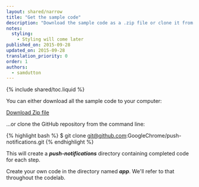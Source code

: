 ```yaml
---
layout: shared/narrow
title: "Get the sample code"
description: "Download the sample code as a .zip file or clone it from GitHub"
notes:
  styling:
    - Styling will come later
published_on: 2015-09-28
updated_on: 2015-09-28
translation_priority: 0
order: 1
authors:
  - samdutton
---
```


{% include shared/toc.liquid %}

You can either download all the sample code to your computer:

[Download Zip file](https://github.com/GoogleChrome/push-notifications/archive/master.zip)

...or clone the GitHub repository from the command line:

{% highlight bash %}
$ git clone git@github.com:GoogleChrome/push-notifications.git
{% endhighlight %}

This will create a **_push-notifications_** directory containing completed code for each step.

Create your own code in the directory named **_app_**. We'll refer to that throughout the codelab.
